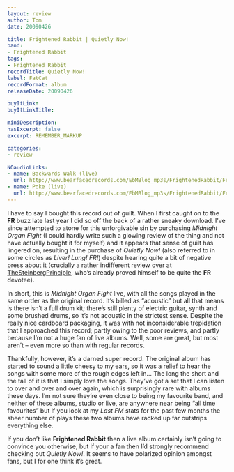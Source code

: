 ```yaml
---
layout: review
author: Tom
date: 20090426

title: Frightened Rabbit | Quietly Now!
band:
- Frightened Rabbit
tags:
- Frightened Rabbit
recordTitle: Quietly Now!
label: FatCat
recordFormat: album
releaseDate: 20090426

buyItLink:
buyItLinkTitle:

miniDescription:
hasExcerpt: false
excerpt: REMEMBER_MARKUP

categories:
- review

NOaudioLinks:
- name: Backwards Walk (live)
  url: http://www.bearfacedrecords.com/EbMBlog_mp3s/FrightenedRabbit/FrightenedRabbit_BackwardsWalk_live.mp3
- name: Poke (live)
  url: http://www.bearfacedrecords.com/EbMBlog_mp3s/FrightenedRabbit/FrightenedRabbit_Poke_live.mp3
---
```


I have to say I bought this record out of guilt.  When I first caught on to the **FR** buzz late last year I did so off the back of a rather sneaky download. I’ve since attempted to atone for this unforgivable sin by purchasing *Midnight Organ Fight* (I could hardly write such a glowing review of the thing and not have actually bought it for myself) and it appears that sense of guilt has lingered on, resulting in the purchase of *Quietly Now!* (also referred to in some circles as *Liver! Lung! FR!*) despite hearing quite a bit of negative press about it (crucially a rather indifferent review over at [TheSteinbergPrinciple](http://thesteinbergprinciple.wordpress.com/2009/04/14/frightened-rabbit-liverlungfr/), who’s already proved himself to be quite the **FR** devotee).

In short, this is *Midnight Organ Fight* live, with all the songs played in the same order as the original record. It’s billed as “acoustic” but all that means is there isn’t a full drum kit; there’s still plenty of electric guitar, synth and some brushed drums, so it’s not acoustic in the strictest sense.  Despite the really nice cardboard packaging, it was with not inconsiderable trepidation that I approached this record; partly owing to the poor reviews, and partly because I’m not a huge fan of live albums. Well, some are great, but most aren’t – even more so than with regular records.

Thankfully, however, it’s a darned super record. The original album has started to sound a little cheesy to my ears, so it was a relief to hear the songs with some more of the rough edges left in… The long the short and the tall of it is that I simply love the songs. They’ve got a set that I can listen to over and over and over again, which is surprisingly rare with albums these days. I’m not sure they’re even close to being my favourite band, and neither of these albums, studio or live, are anywhere near being “all time favourites” but if you look at my *Last FM* stats for the past few months the sheer number of plays these two albums have racked up far outstrips everything else.

If you don’t like **Frightened Rabbit** then a live album certainly isn’t going to convince you otherwise, but if your a fan then I’d strongly recommend checking out *Quietly Now!*. It seems to have polarized opinion amongst fans, but I for one think it’s great.